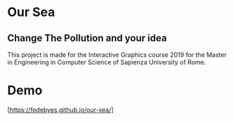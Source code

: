 # Our Sea
## Change The Pollution and your idea


This project is made for the Interactive Graphics course 2019 for the Master in Engineering in Computer Science of Sapienza University of Rome.


# Demo
[https://fedebyes.github.io/our-sea/]
